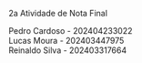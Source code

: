 2a Atividade de Nota Final

Pedro Cardoso - 202404233022  
Lucas Moura - 202403447975  
Reinaldo Silva - 202403317664  